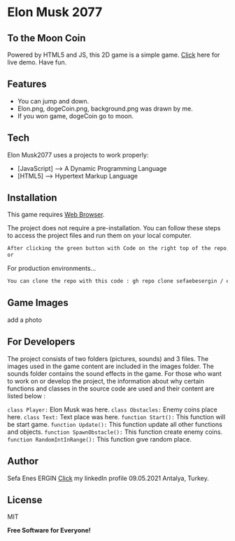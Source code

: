
# Elon Musk 2077
## To the Moon Coin





Powered by HTML5 and JS, this 2D game is a simple game. 
 [Click](sefaenesergin.github.io) here for live demo. Have fun.



## Features

- You can jump and down.
- Elon.png, dogeCoin.png, background.png was drawn by me.
- If you won game, dogeCoin go to moon.


## Tech

Elon Musk2077 uses a  projects to work properly:

- [JavaScript] --> A Dynamic Programming Language
- [HTML5] --> Hypertext Markup Language



## Installation

This game requires [Web Browser](https://www.google.com/intl/tr_tr/chrome/).

The project does not require a pre-installation. You can follow these steps to access the project files and run them on your local computer.


```sh
After clicking the green button with Code on the right top of the repo, you can click on the Download ZIP tab.
or
```

For production environments...

```sh
You can clone the repo with this code : gh repo clone sefaebesergin / elonmusk2077

```

## Game Images


add a photo



## For Developers


The project consists of two folders (pictures, sounds) and 3 files. The images used in the game content are included in the images folder. The sounds folder contains the sound effects in the game. For those who want to work on or develop the project, the information about why certain functions and classes in the source code are used and their content are listed below :


`class Player:` Elon Musk was here.
`class Obstacles:` Enemy coins place here.
`class Text:` Text place was here.
`function Start():` This function will be start game.
`function Update():` This function update all other functions and objects.
`function SpawnObstacle():`  This function create enemy coins.
`function RandomIntInRange():` This function gıve random place.


## Author
Sefa Enes ERGIN
[Click](https://www.linkedin.com/in/sefa-enes-ergin/) my linkedIn profile 
09.05.2021 Antalya, Turkey.


## License

MIT

**Free Software for Everyone!**




